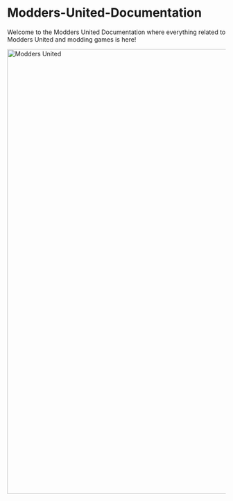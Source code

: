 # Modders-United-Documentation
Welcome to the Modders United Documentation where everything related to Modders United and modding games is here!

<img width="1024" height="1024" alt="Modders United" src="https://github.com/user-attachments/assets/2d4b0234-1a47-4078-871b-3431672727bb" />
